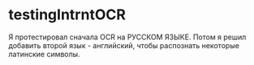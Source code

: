 # testingIntrntOCR
Я протестировал сначала OCR на РУССКОМ ЯЗЫКЕ.
Потом я решил добавить второй язык - английский, чтобы распознать некоторые латинские символы.
